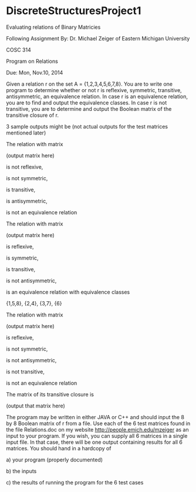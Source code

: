 DiscreteStructuresProject1
==========================

Evaluating relations of Binary Matricies

Following Assignment By: Dr. Michael Zeiger of Eastern Michigan University


COSC 314

Program on Relations

Due: Mon, Nov.10, 2014

Given a relation r on the set A = {1,2,3,4,5,6,7,8}. You are to write one program 
to determine whether or not r is reflexive, symmetric, transitive, antisymmetric, an 
equivalence relation. In case r is an equivalence relation, you are to find and output 
the equivalence classes. In case r is not transitive, you are to determine and output the 
Boolean matrix of the transitive closure of r.

3 sample outputs might be (not actual outputs for the test matrices mentioned later)

The relation with matrix


 (output matrix here)
 

 is not reflexive,
 
 is not symmetric,
 
 is transitive,
 
 is antisymmetric,
 
 is not an equivalence relation
 
 
 The relation with matrix
 
 
 (output matrix here)


 is reflexive,
 
 is symmetric,
 
 is transitive,
 
 is not antisymmetric,
 
 is an equivalence relation with equivalence classes

 {1,5,8}, {2,4}, {3,7}, {6}
 
 
 The relation with matrix
 
 
 (output matrix here)


 is reflexive,
 
 is not symmetric,
 
 is not antisymmetric,
 
 is not transitive,
 
 is not an equivalence relation
 
 The matrix of its transitive closure is


 (output that matrix here)
 


The program may be written in either JAVA or C++ and should input the 8 by 8 Boolean 
matrix of r from a file. Use each of the 6 test matrices found in the file Relations.doc on 
my website http://people.emich.edu/mzeiger as an input to your program. If you wish, you can supply all 6 matrices in a single input file. In that case, there will be one output containing results for all 6 matrices. You should 
hand in a hardcopy of

a) your program (properly documented)

b) the inputs

c) the results of running the program for the 6 test cases
